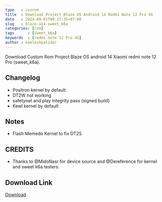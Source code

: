 ```yaml
---
type   : cusrom
title  : Download Project Blaze OS Android 14 Redmi Note 12 Pro 4G
date   : 2024-09-01T09:17:35+07:00
slug   : blaze-a14-sweet_k6a
categories: [rom]
tags      : [sweet_k6a]
keywords  : [redmi note 12 Pro 4G]
author : kamleshpatidar
---
```


Download Custom Rom Project Blaze OS android 14 Xiaomi redmi note 12 Pro (sweet_k6a).

## Changelog
- Positron kernel by default
- DT2W not working
- safetynet and play integrity pass (signed build) 
- Kewl kernel by default

## Notes
- Flash Memedo Kernel to fix DT2S

## CREDITS
- Thanks to @MidoNasr for device source and @Dereference for kernel and sweet k6a testers.

## Download Link
[Download](https://www.pling.com/p/2131859/)

